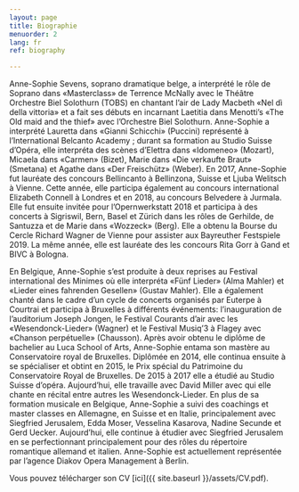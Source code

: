 ```yaml
---
layout: page
title: Biographie
menuorder: 2
lang: fr
ref: biography

---
```

Anne-Sophie Sevens, soprano dramatique belge, a interprété le rôle de Soprano dans «Masterclass» de Terrence McNally avec le Théâtre Orchestre Biel Solothurn (TOBS) en chantant l’air de Lady Macbeth «Nel dì della vittoria» et a fait ses débuts en incarnant Laetitia dans Menotti’s «The Old maid and the thief» avec l’Orchestre Biel Solothurn. Anne-Sophie a interprété Lauretta dans «Gianni Schicchi» (Puccini) représenté à l’International Belcanto Academy ;  durant sa formation au Studio Suisse d’Opéra, elle interpréta des scènes d’Elettra dans «Idomeneo» (Mozart), Micaela dans «Carmen» (Bizet), Marie dans «Die verkaufte Braut» (Smetana) et Agathe dans «Der Freischütz» (Weber). 
En 2017, Anne-Sophie  fut lauréate des  concours Bellincanto à Bellinzona, Suisse et Ljuba Welitsch à Vienne. Cette année, elle participa également  au concours international Elizabeth Connell à Londres et en 2018, au concours Belvedere à Jurmala. Elle fut ensuite invitée pour l’Opernwerkstatt 2018 et participa à des concerts à Sigriswil, Bern, Basel et Zürich dans les rôles de Gerhilde, de Santuzza et de Marie dans «Wozzeck» (Berg). Elle a obtenu la Bourse du Cercle Richard Wagner de Vienne pour assister aux Bayreuther Festspiele 2019. La même année, elle est lauréate des les concours Rita Gorr à Gand et BIVC à Bologna. 

En Belgique, Anne-Sophie s’est produite à deux reprises au Festival international des Minimes où elle interpréta «Fünf Lieder» (Alma Mahler) et «Lieder eines fahrenden Gesellen» (Gustav Mahler). Elle a également chanté dans le cadre d’un cycle de concerts organisés par Euterpe à Courtrai et participa à Bruxelles à  différents événements: l’inauguration de l’auditorium Joseph Jongen, le Festival Courants d’air avec les «Wesendonck-Lieder» (Wagner) et le Festival Musiq’3 à Flagey avec «Chanson perpétuelle» (Chausson).
Après avoir obtenu le diplôme de bachelier au Luca School of Arts, Anne-Sophie  entama son mastère au Conservatoire royal de Bruxelles. Diplômée en 2014, elle continua ensuite à se spécialiser et obtint en 2015, le Prix spécial du Patrimoine du Conservatoire Royal de Bruxelles. De 2015 à 2017 elle a étudié au Studio Suisse d’opéra. Aujourd’hui, elle travaille avec David Miller avec qui elle chante en récital entre autres les Wesendonck-Lieder. En plus de sa formation musicale en Belgique, Anne-Sophie a suivi des coachings et master classes en Allemagne, en Suisse et en Italie, principalement avec Siegfried Jerusalem, Edda Moser, Vesselina Kasarova, Nadine Secunde et Gerd Uecker. Aujourd’hui, elle continue à étudier avec Siegfried Jerusalem en se perfectionnant principalement pour des rôles du répertoire romantique allemand et italien. Anne-Sophie est actuellement représentée par l’agence Diakov Opera Management à Berlin.

Vous pouvez télécharger son CV [ici]({{ site.baseurl }}/assets/CV.pdf).




